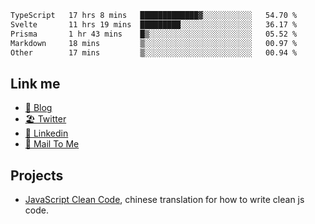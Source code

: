 <!--START_SECTION:waka-->

```txt
TypeScript   17 hrs 8 mins   █████████████▓░░░░░░░░░░░   54.70 %
Svelte       11 hrs 19 mins  █████████░░░░░░░░░░░░░░░░   36.17 %
Prisma       1 hr 43 mins    █▒░░░░░░░░░░░░░░░░░░░░░░░   05.52 %
Markdown     18 mins         ▒░░░░░░░░░░░░░░░░░░░░░░░░   00.97 %
Other        17 mins         ▒░░░░░░░░░░░░░░░░░░░░░░░░   00.94 %
```

<!--END_SECTION:waka-->

## Link me

- [📕 Blog](https://chris-yu.vercel.app/)
- [🏖️ Twitter](https://twitter.com/yuetong3yu)
- [🧳 Linkedin](https://www.linkedin.com/in/yuetong3yu)
- [📧 Mail To Me](mailto:yuetong3yu@gmail.com)


## Projects 

- [JavaScript Clean Code](https://js-clean-code-cn.vercel.app/), chinese translation for how to write clean js code.
